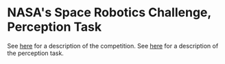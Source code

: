# NASA's Space Robotics Challenge, Perception Task
See [here](https://www.nasa.gov/directorates/spacetech/centennial_challenges/space_robotics/about.html) for a description of the competition. See [here](https://bitbucket.org/osrf/srcsim/wiki/qual_task1) for a description of the perception task.
